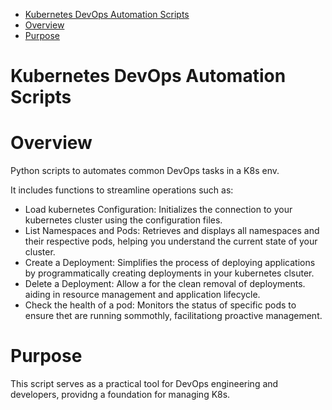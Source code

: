 - [Kubernetes DevOps Automation Scripts](#kubernetes-devops-automation-scripts)
- [Overview](#overview)
- [Purpose](#purpose)


# Kubernetes DevOps Automation Scripts

# Overview
Python scripts to automates common DevOps tasks in a K8s env. 

It includes functions to streamline operations such as:
* Load kubernetes Configuration: Initializes the connection to your kubernetes cluster using the configuration files.
* List Namespaces and Pods: Retrieves and displays all namespaces and their respective pods, helping you understand the current state of your cluster.
* Create a Deployment: Simplifies the process of deploying applications by programmatically creating deployments in your kubernetes clsuter.
* Delete a Deployment: Allow a for the clean removal of deployments. aiding in resource management and application lifecycle.
* Check the health of a pod: Monitors the status of specific pods to ensure thet are running sommothly, facilitationg proactive management.

# Purpose
This script serves as a practical tool for DevOps engineering and developers, providng a foundation for managing K8s.

